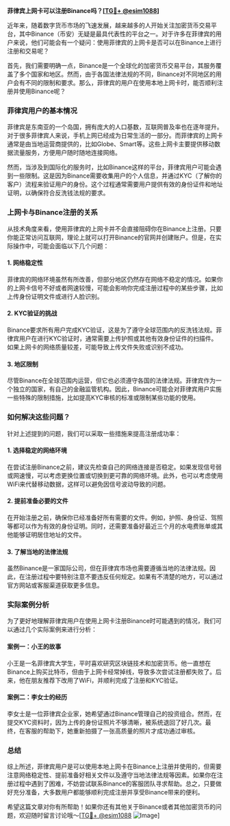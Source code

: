 **菲律宾上网卡可以注册Binance吗？[[TG💪+ @esim1088](https://t.me/s/esim1088)]**

近年来，随着数字货币市场的飞速发展，越来越多的人开始关注加密货币交易平台，其中Binance（币安）无疑是最具代表性的平台之一。对于许多在菲律宾的用户来说，他们可能会有一个疑问：使用菲律宾的上网卡是否可以在Binance上进行注册和交易呢？

首先，我们需要明确一点，Binance是一个全球化的加密货币交易平台，其服务覆盖了多个国家和地区。然而，由于各国法律法规的不同，Binance对不同地区的用户会有不同的限制和要求。那么，菲律宾的用户在使用本地上网卡时，能否顺利注册并使用Binance呢？

### 菲律宾用户的基本情况

菲律宾是东南亚的一个岛国，拥有庞大的人口基数，互联网普及率也在逐年提升。对于很多菲律宾人来说，手机上网已经成为日常生活的一部分。而菲律宾的上网卡通常是由当地运营商提供的，比如Globe、Smart等。这些上网卡主要提供移动数据流量服务，方便用户随时随地连接网络。

然而，当涉及到国际化的服务时，比如Binance这样的平台，菲律宾用户可能会遇到一些限制。这是因为Binance需要收集用户的个人信息，并通过KYC（了解你的客户）流程来验证用户的身份。这个过程通常需要用户提供有效的身份证件和地址证明，以确保符合反洗钱法规的要求。

### 上网卡与Binance注册的关系

从技术角度来看，使用菲律宾的上网卡并不会直接阻碍你在Binance上注册。只要你能正常访问互联网，理论上就可以打开Binance的官网并创建账户。但是，在实际操作中，可能会面临以下几个问题：

#### 1. 网络稳定性
菲律宾的网络环境虽然有所改善，但部分地区仍然存在网络不稳定的情况。如果你的上网卡信号不好或者网速较慢，可能会影响你完成注册过程中的某些步骤，比如上传身份证明文件或进行人脸识别。

#### 2. KYC验证的挑战
Binance要求所有用户完成KYC验证，这是为了遵守全球范围内的反洗钱法规。菲律宾用户在进行KYC验证时，通常需要上传护照或其他有效身份证件的扫描件。如果上网卡的网络质量较差，可能导致上传文件失败或识别不成功。

#### 3. 地区限制
尽管Binance在全球范围内运营，但它也必须遵守各国的法律法规。菲律宾作为一个独立的国家，有自己的金融监管机构。因此，Binance可能会对菲律宾用户实施一些特殊的限制措施，比如提高KYC审核的标准或限制某些功能的使用。

### 如何解决这些问题？

针对上述提到的问题，我们可以采取一些措施来提高注册成功率：

#### 1. 选择稳定的网络环境
在尝试注册Binance之前，建议先检查自己的网络连接是否稳定。如果发现信号弱或网速慢，可以考虑更换位置或切换到更可靠的网络环境。此外，也可以考虑使用WiFi来代替移动数据，这样可以避免因信号波动导致的问题。

#### 2. 提前准备必要的文件
在开始注册之前，确保你已经准备好所有需要的文件。例如，护照、身份证、驾照等都可以作为有效的身份证明。同时，还需要准备好最近三个月的水电费账单或其他能够证明居住地址的文件。

#### 3. 了解当地的法律法规
虽然Binance是一家国际公司，但在菲律宾市场也需要遵循当地的法律法规。因此，在注册过程中要特别注意不要违反任何规定。如果有不清楚的地方，可以通过官方网站或客服渠道获取更多信息。

### 实际案例分析

为了更好地理解菲律宾用户在使用上网卡注册Binance时可能遇到的情况，我们可以通过几个实际案例来进行分析：

#### 案例一：小王的故事
小王是一名菲律宾大学生，平时喜欢研究区块链技术和加密货币。他一直想在Binance上购买比特币，但由于上网卡经常掉线，导致多次尝试注册都失败了。后来，他在朋友推荐下改用了WiFi，并顺利完成了注册和KYC验证。

#### 案例二：李女士的经历
李女士是一位菲律宾企业家，她希望通过Binance管理自己的投资组合。然而，在提交KYC资料时，因为上传的身份证照片不够清晰，被系统退回了好几次。最终，在客服的帮助下，她重新拍摄了一张高质量的照片才成功通过审核。

### 总结

综上所述，菲律宾用户是可以使用本地上网卡在Binance上注册并使用的，但需要注意网络稳定性、提前准备好相关文件以及遵守当地法律法规等因素。如果你在注册过程中遇到了困难，不妨尝试联系Binance的客服团队寻求帮助。总之，只要做好充分准备，大多数用户都能够顺利完成注册并享受Binance带来的便利。

希望这篇文章对你有所帮助！如果你还有其他关于Binance或者其他加密货币的问题，欢迎随时留言讨论哦～[[TG💪+ @esim1088](https://t.me/s/esim1088) ![Image](https://i.postimg.cc/4NQfJmqS/Snipaste-2025-05-13-00-14-12.png)]